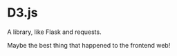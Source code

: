 D3.js
=====

A library, like Flask and requests.

Maybe the best thing that happened to the frontend web!
